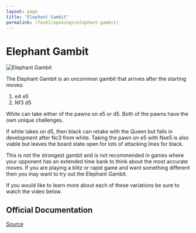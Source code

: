 ```yaml
---
layout: page
title: "Elephant Gambit"
permalink: /Task1/openings/elephant-gambit/
---
```

# Elephant Gambit


![Elephant Gambit](/elephant-gambit.png)


The Elephant Gambit is an uncommon gambit that arrives after the starting moves:

1. e4 e5
2. Nf3 d5

White can take either of the pawns on e5 or d5. Both of the pawns have the own unique challenges.

If white takes on d5, then black can retake with the Queen but falls in development after Nc3 from white. Taking the pawn on e5 with Nxe5 is also viable but leaves the board state open for lots of attacking lines for black.

This is not the strongest gambit and is not recommended in games where your opponent has an extended time bank to think about the most accurate moves. If you are playing a blitz or rapid game and want something different then you may want to try out the Elephant Gambit.

If you would like to learn more about each of these variations be sure to watch the video below.







## Official Documentation
[Source](https://www.thechesswebsite.com/elephant-gambit/)

